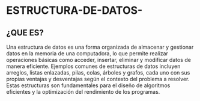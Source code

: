 # ESTRUCTURA-DE-DATOS-

## ¿QUE ES?

Una estructura de datos es una forma organizada de almacenar y gestionar datos en la memoria de una computadora, lo que permite realizar operaciones básicas como acceder, insertar, eliminar y modificar datos de manera eficiente. Ejemplos comunes de estructuras de datos incluyen arreglos, listas enlazadas, pilas, colas, árboles y grafos, cada uno con sus propias ventajas y desventajas según el contexto del problema a resolver. Estas estructuras son fundamentales para el diseño de algoritmos eficientes y la optimización del rendimiento de los programas.
